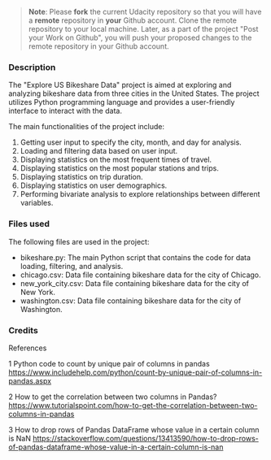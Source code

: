 >**Note**: Please **fork** the current Udacity repository so that you will have a **remote** repository in **your** Github account. Clone the remote repository to your local machine. Later, as a part of the project "Post your Work on Github", you will push your proposed changes to the remote repository in your Github account.

### Description
The "Explore US Bikeshare Data" project is aimed at exploring and analyzing bikeshare data from three cities in the United States. The project utilizes Python programming language and provides a user-friendly interface to interact with the data.

The main functionalities of the project include:
1. Getting user input to specify the city, month, and day for analysis.
2. Loading and filtering data based on user input.
3. Displaying statistics on the most frequent times of travel.
4. Displaying statistics on the most popular stations and trips.
5. Displaying statistics on trip duration.
6. Displaying statistics on user demographics.
7. Performing bivariate analysis to explore relationships between different variables.

### Files used
The following files are used in the project:
- bikeshare.py: The main Python script that contains the code for data loading, filtering, and analysis.
- chicago.csv: Data file containing bikeshare data for the city of Chicago.
- new_york_city.csv: Data file containing bikeshare data for the city of New York.
- washington.csv: Data file containing bikeshare data for the city of Washington.

### Credits
References

1 Python code to count by unique pair of columns in pandas
  https://www.includehelp.com/python/count-by-unique-pair-of-columns-in-pandas.aspx

2 How to get the correlation between two columns in Pandas?
  https://www.tutorialspoint.com/how-to-get-the-correlation-between-two-columns-in-pandas

3 How to drop rows of Pandas DataFrame whose value in a certain column is NaN
  https://stackoverflow.com/questions/13413590/how-to-drop-rows-of-pandas-dataframe-whose-value-in-a-certain-column-is-nan